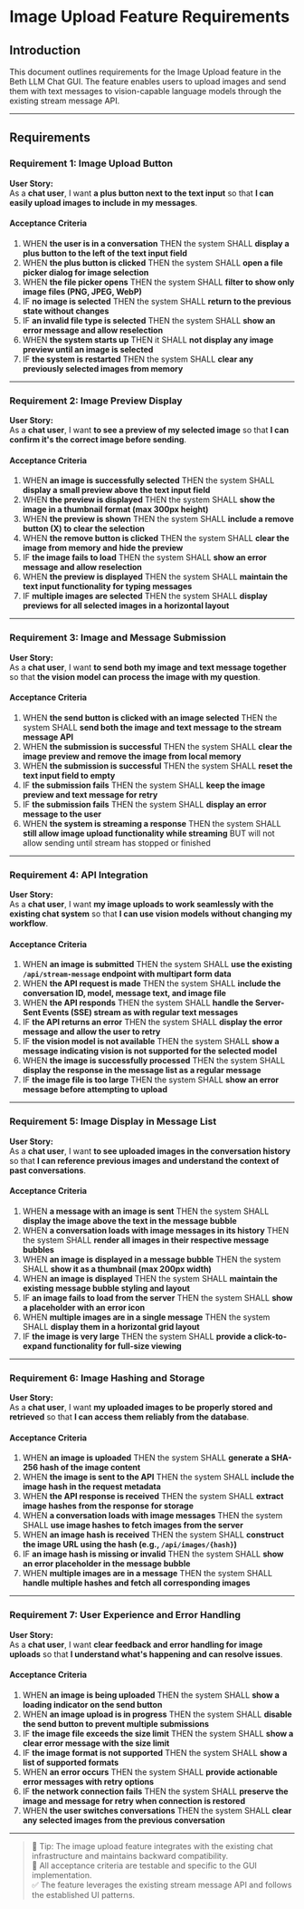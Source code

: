 # Image Upload Feature Requirements

## Introduction

This document outlines requirements for the Image Upload feature in the Beth LLM Chat GUI. The feature enables users to upload images and send them with text messages to vision-capable language models through the existing stream message API.

---

## Requirements

### Requirement 1: Image Upload Button

**User Story:**  
As a **chat user**, I want **a plus button next to the text input** so that **I can easily upload images to include in my messages**.

#### Acceptance Criteria

1. WHEN **the user is in a conversation** THEN the system SHALL **display a plus button to the left of the text input field**
2. WHEN **the plus button is clicked** THEN the system SHALL **open a file picker dialog for image selection**
3. WHEN **the file picker opens** THEN the system SHALL **filter to show only image files (PNG, JPEG, WebP)**
4. IF **no image is selected** THEN the system SHALL **return to the previous state without changes**
5. IF **an invalid file type is selected** THEN the system SHALL **show an error message and allow reselection**
6. WHEN **the system starts up** THEN it SHALL **not display any image preview until an image is selected**
7. IF **the system is restarted** THEN the system SHALL **clear any previously selected images from memory**

---

### Requirement 2: Image Preview Display

**User Story:**  
As a **chat user**, I want **to see a preview of my selected image** so that **I can confirm it's the correct image before sending**.

#### Acceptance Criteria

1. WHEN **an image is successfully selected** THEN the system SHALL **display a small preview above the text input field**
2. WHEN **the preview is displayed** THEN the system SHALL **show the image in a thumbnail format (max 300px height)**
3. WHEN **the preview is shown** THEN the system SHALL **include a remove button (X) to clear the selection**
4. WHEN **the remove button is clicked** THEN the system SHALL **clear the image from memory and hide the preview**
5. IF **the image fails to load** THEN the system SHALL **show an error message and allow reselection**
6. WHEN **the preview is displayed** THEN the system SHALL **maintain the text input functionality for typing messages**
7. IF **multiple images are selected** THEN the system SHALL **display previews for all selected images in a horizontal layout**

---

### Requirement 3: Image and Message Submission

**User Story:**  
As a **chat user**, I want **to send both my image and text message together** so that **the vision model can process the image with my question**.

#### Acceptance Criteria

1. WHEN **the send button is clicked with an image selected** THEN the system SHALL **send both the image and text message to the stream message API**
2. WHEN **the submission is successful** THEN the system SHALL **clear the image preview and remove the image from local memory**
3. WHEN **the submission is successful** THEN the system SHALL **reset the text input field to empty**
4. IF **the submission fails** THEN the system SHALL **keep the image preview and text message for retry**
5. IF **the submission fails** THEN the system SHALL **display an error message to the user**
6. WHEN **the system is streaming a response** THEN the system SHALL **still allow image upload functionality while streaming** BUT will not allow sending until stream has stopped or finished

---

### Requirement 4: API Integration

**User Story:**  
As a **chat user**, I want **my image uploads to work seamlessly with the existing chat system** so that **I can use vision models without changing my workflow**.

#### Acceptance Criteria

1. WHEN **an image is submitted** THEN the system SHALL **use the existing `/api/stream-message` endpoint with multipart form data**
2. WHEN **the API request is made** THEN the system SHALL **include the conversation ID, model, message text, and image file**
3. WHEN **the API responds** THEN the system SHALL **handle the Server-Sent Events (SSE) stream as with regular text messages**
4. IF **the API returns an error** THEN the system SHALL **display the error message and allow the user to retry**
5. IF **the vision model is not available** THEN the system SHALL **show a message indicating vision is not supported for the selected model**
6. WHEN **the image is successfully processed** THEN the system SHALL **display the response in the message list as a regular message**
7. IF **the image file is too large** THEN the system SHALL **show an error message before attempting to upload**

---

### Requirement 5: Image Display in Message List

**User Story:**  
As a **chat user**, I want **to see uploaded images in the conversation history** so that **I can reference previous images and understand the context of past conversations**.

#### Acceptance Criteria

1. WHEN **a message with an image is sent** THEN the system SHALL **display the image above the text in the message bubble**
2. WHEN **a conversation loads with image messages in its history** THEN the system SHALL **render all images in their respective message bubbles**
3. WHEN **an image is displayed in a message bubble** THEN the system SHALL **show it as a thumbnail (max 200px width)**
4. WHEN **an image is displayed** THEN the system SHALL **maintain the existing message bubble styling and layout**
5. IF **an image fails to load from the server** THEN the system SHALL **show a placeholder with an error icon**
6. WHEN **multiple images are in a single message** THEN the system SHALL **display them in a horizontal grid layout**
7. IF **the image is very large** THEN the system SHALL **provide a click-to-expand functionality for full-size viewing**

---

### Requirement 6: Image Hashing and Storage

**User Story:**  
As a **chat user**, I want **my uploaded images to be properly stored and retrieved** so that **I can access them reliably from the database**.

#### Acceptance Criteria

1. WHEN **an image is uploaded** THEN the system SHALL **generate a SHA-256 hash of the image content**
2. WHEN **the image is sent to the API** THEN the system SHALL **include the image hash in the request metadata**
3. WHEN **the API response is received** THEN the system SHALL **extract image hashes from the response for storage**
4. WHEN **a conversation loads with image messages** THEN the system SHALL **use image hashes to fetch images from the server**
5. WHEN **an image hash is received** THEN the system SHALL **construct the image URL using the hash (e.g., `/api/images/{hash}`)**
6. IF **an image hash is missing or invalid** THEN the system SHALL **show an error placeholder in the message bubble**
7. WHEN **multiple images are in a message** THEN the system SHALL **handle multiple hashes and fetch all corresponding images**

---

### Requirement 7: User Experience and Error Handling

**User Story:**  
As a **chat user**, I want **clear feedback and error handling for image uploads** so that **I understand what's happening and can resolve issues**.

#### Acceptance Criteria

1. WHEN **an image is being uploaded** THEN the system SHALL **show a loading indicator on the send button**
2. WHEN **an image upload is in progress** THEN the system SHALL **disable the send button to prevent multiple submissions**
3. IF **the image file exceeds the size limit** THEN the system SHALL **show a clear error message with the size limit**
4. IF **the image format is not supported** THEN the system SHALL **show a list of supported formats**
5. WHEN **an error occurs** THEN the system SHALL **provide actionable error messages with retry options**
6. IF **the network connection fails** THEN the system SHALL **preserve the image and message for retry when connection is restored**
7. WHEN **the user switches conversations** THEN the system SHALL **clear any selected images from the previous conversation**

---

> 🔧 Tip: The image upload feature integrates with the existing chat infrastructure and maintains backward compatibility.  
> 📌 All acceptance criteria are testable and specific to the GUI implementation.  
> ✅ The feature leverages the existing stream message API and follows the established UI patterns. 